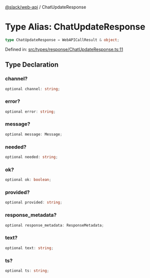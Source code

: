 [@slack/web-api](../index.md) / ChatUpdateResponse

# Type Alias: ChatUpdateResponse

```ts
type ChatUpdateResponse = WebAPICallResult & object;
```

Defined in: [src/types/response/ChatUpdateResponse.ts:11](https://github.com/slackapi/node-slack-sdk/blob/main/packages/web-api/src/types/response/ChatUpdateResponse.ts#L11)

## Type Declaration

### channel?

```ts
optional channel: string;
```

### error?

```ts
optional error: string;
```

### message?

```ts
optional message: Message;
```

### needed?

```ts
optional needed: string;
```

### ok?

```ts
optional ok: boolean;
```

### provided?

```ts
optional provided: string;
```

### response\_metadata?

```ts
optional response_metadata: ResponseMetadata;
```

### text?

```ts
optional text: string;
```

### ts?

```ts
optional ts: string;
```

